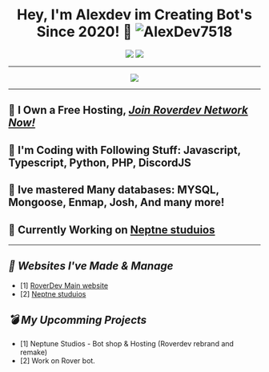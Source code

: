 # <div align="center">Hey, I'm Alexdev im Creating Bot's Since 2020! :rocket: <img src="https://komarev.com/ghpvc/?username=AlexDev7518&label=Profile%20views&color=00FFFF&style=flat" alt="AlexDev7518" /></div>  
<p align="center"><img src="https://discord.c99.nl/widget/theme-3/663442537222242306.png"> <a href="https://discord.gg/roverdev"><img src="https://discord.com/api/guilds/846548733914906664/widget.png?style=banner2"></a></p>


***
<div align="center"> <img src="https://i.imgur.com/CbF3nqE.png"/> </div>

***

## :telescope: I Own a Free Hosting, [***Join Roverdev Network Now!***](https://discord.gg/roverdev)
## 🥇 I'm Coding with Following Stuff: Javascript, Typescript, Python, PHP, DiscordJS
## 🧭 Ive mastered Many databases: MYSQL, Mongoose, Enmap, Josh, And many more!
## :exploding_head: Currently Working on [**Neptne studuios**](https://neptunestudios.dev/)
***

## ***:link: Websites I've Made & Manage***
 - [1] [RoverDev Main website](https://roverdev.xyz)
 - [2] [Neptne studuios](https://neptunestudios.dev/)

## ***💣 My Upcomming Projects***
- [1] Neptune Studios - Bot shop & Hosting (Roverdev rebrand and remake)
- [2] Work on Rover bot.
<br/>
